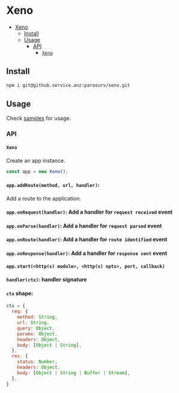 # Xeno

- [Xeno](#xeno)
  - [Install](#install)
  - [Usage](#usage)
    - [API](#api)
      - [`Xeno`](#xeno-1)

## Install
```bash
npm i git@github.service.anz:parasurv/xeno.git
```

## Usage
Check [samples](/samples) for usage.

### API
#### `Xeno`
Create an app instance.
```js
const app = new Xeno();
```

#### `app.addRoute(method, url, handler)`:
Add a route to the application.<br />

#### `app.onRequest(handler)`: Add a handler for `request received` event

#### `app.onParse(handler)`: Add a handler for `request parsed` event

#### `app.onRoute(handler)`: Add a handler for `route identified` event

#### `app.onResponse(handler)`: Add a handler for `response sent` event

#### `app.start(<http(s) module>, <http(s) opts>, port, callback)`

#### `handler(ctx)`: handler signature

#### `ctx` shape:
```js
ctx = {
  req: {
    method: String,
    url: String,
    query: Object,
    params: Object,
    headers: Object,
    body: [Object | String],
  },
  res: {
    status: Number,
    headers: Object,
    body: [Object | String | Buffer | Stream],
  },
}
```